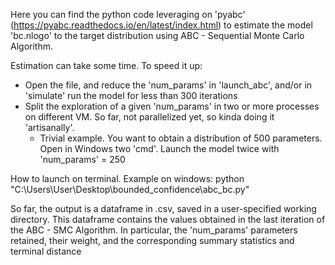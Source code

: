 Here you can find the python code leveraging on 'pyabc' (https://pyabc.readthedocs.io/en/latest/index.html) to estimate the model 'bc.nlogo' to the target distribution using ABC - Sequential Monte Carlo Algorithm. 

Estimation can take some time. To speed it up:
+ Open the file, and reduce the 'num_params' in 'launch_abc', and/or in 'simulate' run the model for less than 300 iterations
+ Split the exploration of a given 'num_params' in two or more processes on different VM. So far, not parallelized yet, so kinda doing it 'artisanally'.
  + Trivial example. You want to obtain a distribution of 500 parameters. Open in Windows two 'cmd'. Launch the model twice with 'num_params' = 250

How to launch on terminal. Example on windows: python "C:\\Users\\User\\Desktop\\bounded_confidence\\abc_bc.py" 

So far, the output is a dataframe in .csv, saved in a user-specified working directory. This dataframe contains the values obtained in the last iteration of the ABC - SMC Algorithm. In particular, the 'num_params' parameters retained, their weight, and the corresponding summary statistics and terminal distance  
